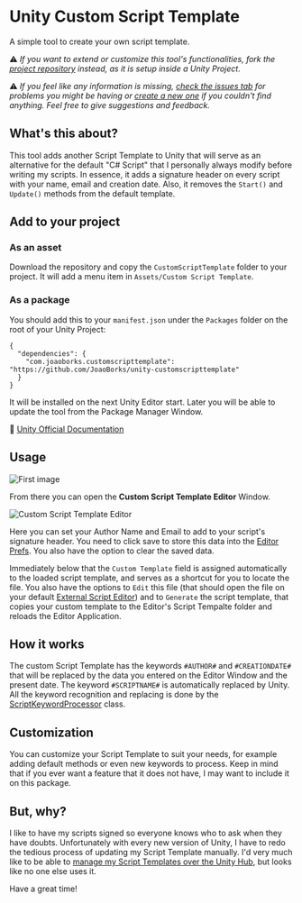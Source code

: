 # Unity Custom Script Template
A simple tool to create your own script template.

:warning: *If you want to extend or customize this tool's functionalities, fork the [project repository](https://github.com/JoaoBorks/unity-customscripttemplate-project) instead, as it is setup inside a Unity Project.*

:warning: *If you feel like any information is missing, [check the issues tab](https://github.com/JoaoBorks/unity-customscripttemplate/issues) for problems you might be having or [create a new one](https://github.com/JoaoBorks/unity-customscripttemplate/issues/new) if you couldn't find anything. Feel free to give suggestions and feedback.*

## What's this about?
This tool adds another Script Template to Unity that will serve as an alternative for the default "C# Script" that I personally always
modify before writing my scripts. In essence, it adds a signature header on every script with your name, email and creation date. Also,
it removes the `Start()` and `Update()` methods from the default template.

## Add to your project

### As an asset

Download the repository and copy the `CustomScriptTemplate` folder to your project. It will add a menu item in 
`Assets/Custom Script Template`. 

### As a package

You should add this to your `manifest.json` under the `Packages` folder on the root of your Unity Project:
```
{
  "dependencies": {
	"com.joaoborks.customscripttemplate": "https://github.com/JoaoBorks/unity-customscripttemplate"
  }
}
```

It will be installed on the next Unity Editor start. Later you will be able to update the tool from the Package Manager Window.

:link: [Unity Official Documentation](https://docs.unity3d.com/Manual/upm-git.html)

## Usage

![First image](https://user-images.githubusercontent.com/9505905/65558067-cab4ed80-df0b-11e9-9b96-7185618b4bc9.png)

From there you can open the **Custom Script Template Editor** Window.

![Custom Script Template Editor](https://user-images.githubusercontent.com/9505905/65558097-dbfdfa00-df0b-11e9-9a5c-fcd3355cbf30.png)

Here you can set your Author Name and Email to add to your script's signature header. You need to click save to store this data into
the [Editor Prefs](https://docs.unity3d.com/ScriptReference/EditorPrefs.html). You also have the option to clear the saved data.

Immediately below that the `Custom Template` field is assigned automatically to the loaded script template, and serves as a shortcut for
you to locate the file. You also have the options to `Edit` this file (that should open the file on your default 
[External Script Editor](https://docs.unity3d.com/Manual/Preferences.html#External-Tools)) and to `Generate` the script template, that
copies your custom template to the Editor's Script Tempalte folder and reloads the Editor Application.

## How it works

The custom Script Template has the keywords `#AUTHOR#` and `#CREATIONDATE#` that will be replaced by the data you entered on the Editor
Window and the present date. The keyword `#SCRIPTNAME#` is automatically replaced by Unity. All the keyword recognition and replacing is
done by the [ScriptKeywordProcessor](Assets/CustomScriptTemplate/Editor/ScriptKeywordProcessor.cs) class.

## Customization

You can customize your Script Template to suit your needs, for example adding default methods or even new keywords to process. Keep in
mind that if you ever want a feature that it does not have, I may want to include it on this package.

## But, why?

I like to have my scripts signed so everyone knows who to ask when they have doubts. Unfortunately with every new version of Unity, 
I have to redo the tedious process of updating my Script Template manually. I'd very much like to be able to [manage my Script Templates
over the Unity Hub](https://forum.unity.com/threads/feature-request-manage-script-templates.532962/), but looks like no one else
uses it.

Have a great time!